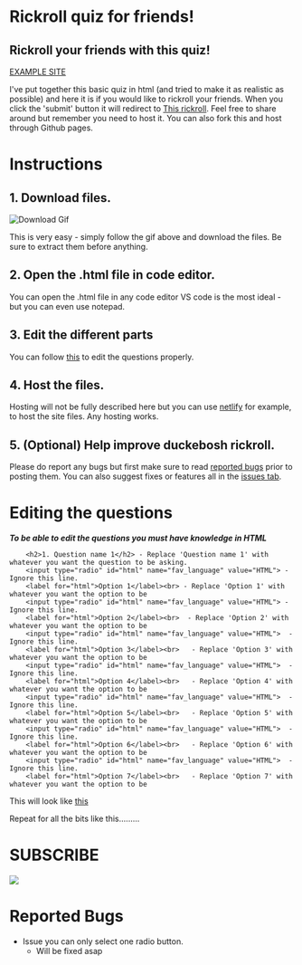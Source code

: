 # Rickroll quiz for friends!
## Rickroll your friends with this quiz!

[EXAMPLE SITE](https://teamquizmaker.netlify.app/)

I've put together this basic quiz in html (and tried to make it as realistic as possible) and here it is if you would like to rickroll your friends. When you click the 
'submit' button it will redirect to [This rickroll](https://www.youtube.com/watch?v=xvFZjo5PgG0&ab_channel=Duran). Feel free to share around but remember you need to host it.
You can also fork this and host through Github pages.

# Instructions

## 1. Download files. 

![Download Gif](https://i.imgur.com/mWW0F7I.gif)

This is very easy - simply follow the gif above and download the files. Be sure to extract them before anything. 

## 2. Open the .html file in code editor.

You can open the .html file in any code editor VS code is the most ideal - but you can even use notepad.

## 3. Edit the different parts

You can follow [this](#editing-the-questions) to edit the questions properly.

## 4. Host the files.

Hosting will not be fully described here but you can use [netlify](https://github.com/netlify) for example, to host the site files. Any hosting works. 

## 5. (Optional) Help improve duckebosh rickroll. 

Please do report any bugs but first make sure to read [reported bugs](#reported-bugs) prior to posting them. You 
can also suggest fixes or features all in the [issues tab](https://github.com/duckebosh/rickroll/issues).



# Editing the questions

***To be able to edit the questions you must have knowledge in HTML***

```
    <h2>1. Question name 1</h2> - Replace 'Question name 1' with whatever you want the question to be asking. 
    <input type="radio" id="html" name="fav_language" value="HTML"> - Ignore this line.
    <label for="html">Option 1</label><br> - Replace 'Option 1' with whatever you want the option to be
    <input type="radio" id="html" name="fav_language" value="HTML"> - Ignore this line.
    <label for="html">Option 2</label><br>  - Replace 'Option 2' with whatever you want the option to be
    <input type="radio" id="html" name="fav_language" value="HTML">  - Ignore this line.
    <label for="html">Option 3</label><br>   - Replace 'Option 3' with whatever you want the option to be
    <input type="radio" id="html" name="fav_language" value="HTML">  - Ignore this line.
    <label for="html">Option 4</label><br>   - Replace 'Option 4' with whatever you want the option to be
    <input type="radio" id="html" name="fav_language" value="HTML">  - Ignore this line.
    <label for="html">Option 5</label><br>   - Replace 'Option 5' with whatever you want the option to be
    <input type="radio" id="html" name="fav_language" value="HTML">  - Ignore this line.
    <label for="html">Option 6</label><br>   - Replace 'Option 6' with whatever you want the option to be
    <input type="radio" id="html" name="fav_language" value="HTML">  - Ignore this line.
    <label for="html">Option 7</label><br>   - Replace 'Option 7' with whatever you want the option to be
```

This will look like [this](https://raw.githubusercontent.com/duckebosh/rickroll/main/questionexample.md)

Repeat for all the bits like this.........



# SUBSCRIBE

[![](https://s18955.pcdn.co/wp-content/uploads/2018/02/github.png)](https://github.com/duckebosh/rickroll/subscription)


# Reported Bugs

* Issue you can only select one radio button.
    - Will be fixed asap
